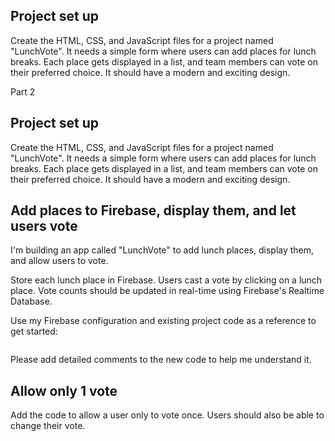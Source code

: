 ## Project set up
Create the HTML, CSS, and JavaScript files for a project named "LunchVote". 
It needs a simple form where users can add places for lunch breaks. Each place
gets displayed in a list, and team members can vote on their preferred choice. 
It should have a modern and exciting design.

Part 2

## Project set up
Create the HTML, CSS, and JavaScript files for a project named "LunchVote". 
It needs a simple form where users can add places for lunch breaks. Each place
gets displayed in a list, and team members can vote on their preferred choice. 
It should have a modern and exciting design.

## Add places to Firebase, display them, and let users vote
I'm building an app called "LunchVote" to add lunch places, display them, and 
allow users to vote.

Store each lunch place in Firebase. Users cast a vote by clicking on a lunch place. 
Vote counts should be updated in real-time using Firebase's Realtime Database.

Use my Firebase configuration and existing project code as a reference to get started:

```
```

Please add detailed comments to the new code to help me understand it.

## Allow only 1 vote
Add the code to allow a user only to vote once. Users should also be able to change their vote.
